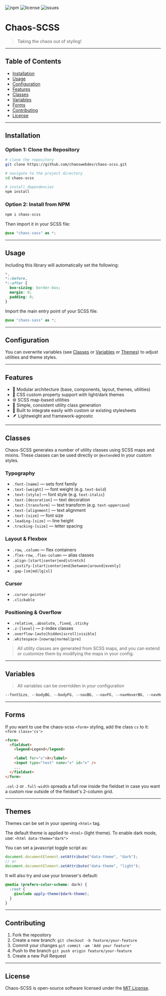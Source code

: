 ![npm](https://img.shields.io/npm/v/chaos-scss) ![license](https://img.shields.io/npm/l/chaos-scss) ![issues](https://img.shields.io/github/issues/chaoswebdev/chaos-scss)

# Chaos-SCSS

> Taking the chaos out of styling!

---

## Table of Contents

- [Installation](#installation)
- [Usage](#usage)
- [Configuration](#configuration)
- [Features](#features)
- [Classes](#classes)
- [Variables](#variables)
- [Forms](#forms)
- [Contributing](#contributing)
- [License](#license)

---

## Installation

### Option 1: Clone the Repository

```bash
# clone the repository
git clone https://github.com/chaoswebdev/chaos-scss.git

# navigate to the project directory
cd chaos-scss

# install dependencies
npm install
```

### Option 2: Install from NPM

```bash
npm i chaos-scss
```

Then import it in your SCSS file:

```scss
@use "chaos-sass" as *;
```

---

## Usage

Including this library will automatically set the following:

```scss
*,
*::before,
*::after {
  box-sizing: border-box;
  margin: 0;
  padding: 0;
}
```

Import the main entry point of your SCSS file:

```scss
@use "chaos-sass" as *;
```

---

## Configuration

You can overwrite variables (see [Classes](#classes) or [Variables](#variables) or [Themes](#themes)) to adjust utilities and theme styles.

---

## Features

- 🔧 Modular architecture (base, components, layout, themes, utilities)
- 🎨 CSS custom property support with light/dark themes
- ⚙️ SCSS map-based utilities
- 🧩 Simple, consistent utility class generation
- 🤝 Built to integrate easily with custom or existing stylesheets
- 🪶 Lightweight and framework-agnostic

---

## Classes

Chaos-SCSS generates a number of utility classes using SCSS maps and mixins. These classes can be used directly or `@extend`ed in your custom styles.

### Typography

- `.font-[name]` — sets font family
- `.text-[weight]` — font weight (e.g. `text-bold`)
- `.text-[style]` — font style (e.g. `text-italic`)
- `.text-[decoration]` — text decoration
- `.text-[transform]` — text transform (e.g. `text-uppercase`)
- `.text-[alignment]` — text alignment
- `.text-[size]` — font size
- `.leading-[size]` — line height
- `.tracking-[size]` — letter spacing

### Layout & Flexbox

- `.row`, `.column` — flex containers
- `.flex-row`, `.flex-column` — alias classes
- `.align-[start|center|end|stretch]`
- `.justify-[start|center|end|between|around|evenly]`
- `.gap-[sm|md|lg|xl]`

### Cursor

- `.cursor-pointer`
- `.clickable`

### Positioning & Overflow

- `.relative`, `.absolute`, `.fixed`, `.sticky`
- `.z-[level]` — z-index classes
- `.overflow-[auto|hidden|scroll|visible]`
- `.whitespace-[nowrap|normal|pre]`

> All utility classes are generated from SCSS maps, and you can extend or customize them by modifying the maps in your config.

---

## Variables

> All variables can be overridden in your configuration

```scss
--fontSize, --bodyBG, --bodyFG, --navBG, --navFG, --navHoverBG, --navHoverFG, --borderColor, --important, --alert, --good
```

---

## Forms

If you want to use the chaos-scss `<form>` styling, add the class `cs` to it: `<form class='cs'>`

```html
<form>
  <fieldset>
    <legend>Legend</legend>

    <label for="x">X</label>
    <input type="text" name="x" id="x" />
    ...
  </fieldset>
</form>
```

`.col-2` or `.full-width` spreads a full row inside the fieldset in case you want a custom row outside of the fieldset's 2-column grid.

---

## Themes

Themes can be set in your opening `<html>` tag.

The default theme is applied to `<html>` (light theme).
To enable dark mode, use: `<html data-theme="dark">`

You can set a javascript toggle script as:

```js
document.documentElement.setAttribute("data-theme", "dark");
// or
document.documentElement.setAttribute("data-theme", "light");
```

It will also try and use your browser's default:

```scss
@media (prefers-color-scheme: dark) {
  :root {
    @include apply-theme($dark-theme);
  }
}
```

---

## Contributing

1. Fork the repository
1. Create a new branch: `git checkout -b feature/your-feature`
1. Commit your changes `git commit -am 'Add your feature'`
1. Push to the branch `git push origin feature/your-feature`
1. Create a new Pull Request

---

## License

Chaos-SCSS is open-source software licensed under the [MIT License](LICENSE).

